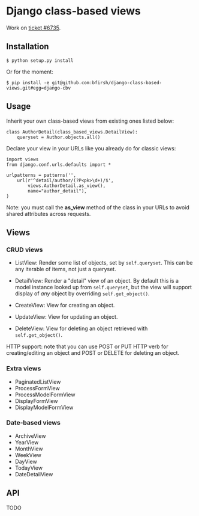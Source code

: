 Django class-based views
========================

Work on [ticket #6735](http://code.djangoproject.com/ticket/6735).

Installation
------------

    $ python setup.py install

Or for the moment:

    $ pip install -e git@github.com:bfirsh/django-class-based-views.git#egg=django-cbv


Usage
-----

Inherit your own class-based views from existing ones listed below:

    class AuthorDetail(class_based_views.DetailView):
        queryset = Author.objects.all()

Declare your view in your URLs like you already do for classic views:

    import views
    from django.conf.urls.defaults import *
    
    urlpatterns = patterns('',
        url(r'^detail/author/(?P<pk>\d+)/$',
            views.AuthorDetail.as_view(),
            name="author_detail"),
    )

Note: you must call the **as_view** method of the class in your URLs to avoid
shared attributes across requests.


Views
-----

### CRUD views

* ListView: Render some list of objects, set by `self.queryset`. 
  This can be any iterable of items, not just a queryset.

* DetailView: Render a "detail" view of an object. By default this is a 
  model instance looked up from `self.queryset`, but the view will support 
  display of *any* object by overriding `self.get_object()`.

* CreateView: View for creating an object.

* UpdateView: View for updating an object.

* DeleteView: View for deleting an object retrieved with `self.get_object()`.

HTTP support: note that you can use POST or PUT HTTP verb for 
creating/editing an object and POST or DELETE for deleting an object.

### Extra views

* PaginatedListView
* ProcessFormView
* ProcessModelFormView
* DisplayFormView
* DisplayModelFormView


### Date-based views

* ArchiveView
* YearView
* MonthView
* WeekView
* DayView
* TodayView
* DateDetailView



API
---

TODO
